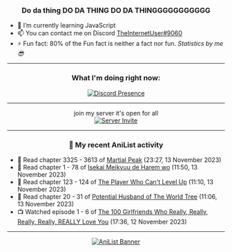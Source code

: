 <div align="center">

### Do da thing DO DA THING DO DA THINGGGGGGGGGGG
</div>

- 🌱 I’m currently learning JavaScript
- 📫 You can contact me on Discord [TheInternetUser#9060](https://discord.com/users/534117072796385300)
- ⚡ Fun fact: 80% of the Fun fact is neither a fact nor fun. _Statistics by me 😎_
<hr>

<div align="center">

### What I'm doing right now:
[![Discord Presence](https://lanyard.cnrad.dev/api/534117072796385300)](https://discord.com/users/534117072796385300)
<hr>

join my server it's open for all <br>
[![Server Invite](https://invidget.switchblade.xyz/bfYgVHxrSs)](https://discord.gg/bfYgVHxrSs)

<hr>
  
### 🌸 My recent AniList activity

</div>

<!-- ANILIST_ACTIVITY:start -->

-   📖 Read chapter 3325 - 3613 of [Martial Peak](https://anilist.co/manga/104494) (23:27, 13 November 2023)
-   📖 Read chapter 1 - 78 of [Isekai Meikyuu de Harem wo](https://anilist.co/manga/99462) (11:50, 13 November 2023)
-   📖 Read chapter 123 - 124 of [The Player Who Can't Level Up](https://anilist.co/manga/130511) (11:10, 13 November 2023)
-   📖 Read chapter 20 - 31 of [Potential Husband of The World Tree](https://anilist.co/manga/164510) (11:06, 13 November 2023)
-   📺 Watched episode 1 - 6 of [The 100 Girlfriends Who Really, Really, Really, Really, REALLY Love You](https://anilist.co/anime/162694) (17:36, 12 November 2023)

<!-- ANILIST_ACTIVITY:end -->
<hr>

<div align="center">

[![AniList Banner](https://img.anili.st/User/929966)](https://anilist.co/user/TheInternetUser)

<!-- ![Profile views](https://gpvc.arturio.dev/TheInternetUse7) Since 2023-01-09 -->
<br>


</div>
